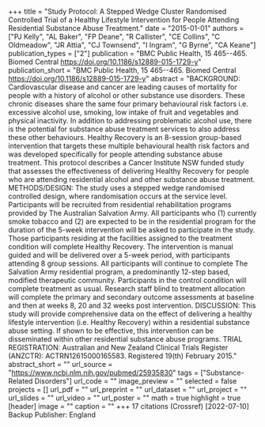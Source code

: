 +++
title = "Study Protocol: A Stepped Wedge Cluster Randomised Controlled Trial of a Healthy Lifestyle Intervention for People Attending Residential Substance Abuse Treatment."
date = "2015-01-01"
authors = ["PJ Kelly", "AL Baker", "FP Deane", "R Callister", "CE Collins", "C Oldmeadow", "JR Attia", "CJ Townsend", "I Ingram", "G Byrne", "CA Keane"]
publication_types = ["2"]
publication = "BMC Public Health, 15 465--465. Biomed Central https://doi.org/10.1186/s12889-015-1729-y"
publication_short = "BMC Public Health, 15 465--465. Biomed Central https://doi.org/10.1186/s12889-015-1729-y"
abstract = "BACKGROUND: Cardiovascular disease and cancer are leading causes of mortality for people with a history of alcohol or other substance use disorders. These chronic diseases share the same four primary behavioural risk factors i.e. excessive alcohol use, smoking, low intake of fruit and vegetables and physical inactivity. In addition to addressing problematic alcohol use, there is the potential for substance abuse treatment services to also address these other behaviours. Healthy Recovery is an 8-session group-based intervention that targets these multiple behavioural health risk factors and was developed specifically for people attending substance abuse treatment. This protocol describes a Cancer Institute NSW funded study that assesses the effectiveness of delivering Healthy Recovery for people who are attending residential alcohol and other substance abuse treatment. METHODS/DESIGN: The study uses a stepped wedge randomised controlled design, where randomisation occurs at the service level. Participants will be recruited from residential rehabilitation programs provided by The Australian Salvation Army. All participants who (1) currently smoke tobacco and (2) are expected to be in the residential program for the duration of the 5-week intervention will be asked to participate in the study. Those participants residing at the facilities assigned to the treatment condition will complete Healthy Recovery. The intervention is manual guided and will be delivered over a 5-week period, with participants attending 8 group sessions. All participants will continue to complete The Salvation Army residential program, a predominantly 12-step based, modified therapeutic community. Participants in the control condition will complete treatment as usual. Research staff blind to treatment allocation will complete the primary and secondary outcome assessments at baseline and then at weeks 8, 20 and 32 weeks post intervention. DISCUSSION: This study will provide comprehensive data on the effect of delivering a healthy lifestyle intervention (i.e. Healthy Recovery) within a residential substance abuse setting. If shown to be effective, this intervention can be disseminated within other residential substance abuse programs. TRIAL REGISTRATION: Australian and New Zealand Clinical Trials Register (ANZCTR): ACTRN12615000165583. Registered 19(th) February 2015."
abstract_short = ""
url_source = "https://www.ncbi.nlm.nih.gov/pubmed/25935830"
tags = ["Substance-Related Disorders"]
url_code = ""
image_preview = ""
selected = false
projects = []
url_pdf = ""
url_preprint = ""
url_dataset = ""
url_project = ""
url_slides = ""
url_video = ""
url_poster = ""
math = true
highlight = true
[header]
image = ""
caption = ""
+++
17 citations (Crossref) [2022-07-10] Backup Publisher: England
